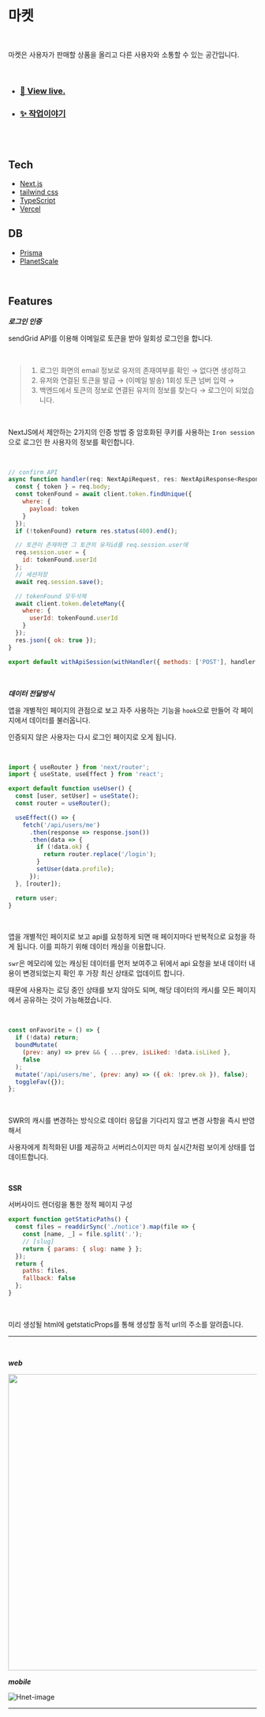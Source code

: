 <br/>

# 마켓

<br/>

마켓은 사용자가 판매할 상품을 올리고 다른 사용자와 소통할 수 있는 공간입니다.

<br/>

- ### [👀 <u>View live.</u>](https://market-sand.vercel.app/)

- ### [✨ <u>작업이야기</u>](https://my-portpolio.vercel.app/blog/market)

<br/>
<br/>

## Tech

- [Next.js]
- [tailwind css]
- [TypeScript]
- [Vercel]

## DB

- [Prisma]
- [PlanetScale]

<br/>

## Features

**_로그인 인증_**

sendGrid API를 이용해 이메일로 토큰을 받아 일회성 로그인을 합니다.

<br />

> 1.  로그인 화면의 email 정보로 유저의 존재여부를 확인 → 없다면 생성하고
> 2.  유저와 연결된 토큰을 발급 → (이메일 발송) 1회성 토큰 넘버 입력 →
> 3.  백엔드에서 토큰의 정보로 연결된 유저의 정보를 찾는다 → 로그인이 되었습니다.

<br />

NextJS에서 제안하는 2가지의 인증 방법 중 암호화된 쿠키를 사용하는 `Iron session` 으로 로그인 한 사용자의 정보를 확인합니다.

<br />

```javascript
// confirm API
async function handler(req: NextApiRequest, res: NextApiResponse<Response>) {
  const { token } = req.body;
  const tokenFound = await client.token.findUnique({
    where: {
      payload: token
    }
  });
  if (!tokenFound) return res.status(400).end();

  // 토큰이 존재하면 그 토큰의 유저id를 req.session.user에
  req.session.user = {
    id: tokenFound.userId
  };
  // 세션저장
  await req.session.save();

  // tokenFound 모두삭제
  await client.token.deleteMany({
    where: {
      userId: tokenFound.userId
    }
  });
  res.json({ ok: true });
}

export default withApiSession(withHandler({ methods: ['POST'], handler }));
```

<br />

**_데이터 전달방식_**

앱을 개별적인 페이지의 관점으로 보고 자주 사용하는 기능을 `hook`으로 만들어 각 페이지에서 데이터를 불러옵니다.

인증되지 않은 사용자는 다시 로그인 페이지로 오게 됩니다.

<br />

```javascript
import { useRouter } from 'next/router';
import { useState, useEffect } from 'react';

export default function useUser() {
  const [user, setUser] = useState();
  const router = useRouter();

  useEffect(() => {
    fetch('/api/users/me')
      .then(response => response.json())
      .then(data => {
        if (!data.ok) {
          return router.replace('/login');
        }
        setUser(data.profile);
      });
  }, [router]);

  return user;
}
```

<br />

앱을 개별적인 페이지로 보고 api를 요청하게 되면 매 페이지마다 반복적으로 요청을 하게 됩니다. 이를 피하기 위해 데이터 캐싱을 이용합니다.

`swr`은 메모리에 있는 캐싱된 데이터를 먼저 보여주고 뒤에서 api 요청을 보내
데이터 내용이 변경되었는지 확인 후 가장 최신 상태로 업데이트 합니다.

때문에 사용자는 로딩 중인 상태를 보지 않아도 되며, 해당 데이터의 캐시를 모든 페이지에서 공유하는 것이 가능해졌습니다.

<br />

```javascript
const onFavorite = () => {
  if (!data) return;
  boundMutate(
    (prev: any) => prev && { ...prev, isLiked: !data.isLiked },
    false
  );
  mutate('/api/users/me', (prev: any) => ({ ok: !prev.ok }), false);
  toggleFav({});
};
```

<br />

SWR의 캐시를 변경하는 방식으로 데이터 응답을 기다리지 않고 변경 사항을 즉시 반영해서

사용자에게 최적화된 UI를 제공하고 서버리스이지만 마치 실시간처럼 보이게 상태를 업데이트합니다.

<br />

**SSR**

서버사이드 렌더링을 통한 정적 페이지 구성

```javascript
export function getStaticPaths() {
  const files = readdirSync('./notice').map(file => {
    const [name, _] = file.split('.');
    // [slug]
    return { params: { slug: name } };
  });
  return {
    paths: files,
    fallback: false
  };
}
```

<br />

미리 생성될 html에 getstaticProps를 통해 생성할 동적 url의 주소를 알려줍니다.

---

<br/>

**_web_**

<img width="600" src="https://user-images.githubusercontent.com/60907634/158328766-92b260ad-d93f-467e-a59d-9a35f96323bb.png" />

**_mobile_**

![Hnet-image](https://user-images.githubusercontent.com/60907634/158518516-16c1e014-4438-4105-b7be-4659b94978ff.gif)

---

[next.js]: https://nextjs.org
[tailwind css]: https://tailwindcss.com
[typescript]: https://www.typescriptlang.org/
[planetscale]: https://planetscale.com
[prisma]: https://www.prisma.io/
[vercel]: https://vercel.com
